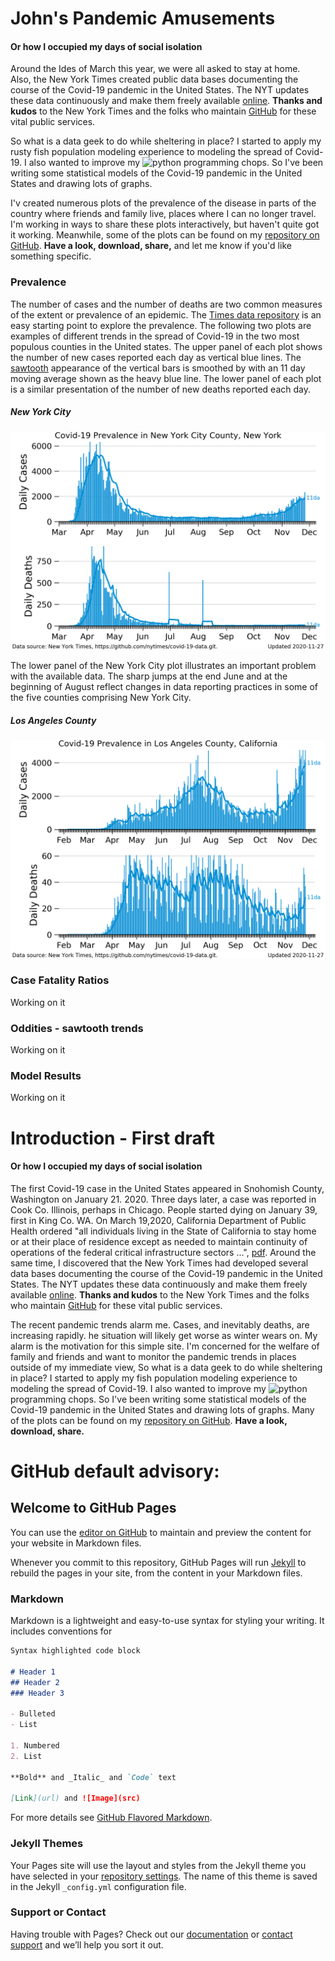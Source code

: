 # John's Pandemic Amusements 
#### Or how I occupied my days of social isolation

Around the Ides of March this year, we were all asked to stay at home.  
Also, the New York Times created public data bases documenting the
course of the Covid-19 pandemic in the United States. 
The NYT updates these data continuously and make them
freely available [online](https://github.com/nytimes/covid-19-data).
**Thanks and kudos** to the New York Times and the folks who maintain [GitHub](https://github.com/) for these vital public services.

So what is a data geek to do while sheltering in place? 
I started to apply my rusty fish population modeling experience to modeling the spread of Covid-19.
I also wanted to improve my ![python](https://www.python.org/) programming chops. So I've been writing some statistical models of the Covid-19 pandemic in the United States and drawing lots of graphs. 

I'v created numerous plots of the prevalence of the disease in parts of the country where 
friends and family live, places where I can no longer travel.
I'm working in ways to share these plots interactively, but haven't quite got it working. 
Meanwhile, some of the plots can be found on my 
[repository on GitHub](https://github.com/johnrsibert/SIR-Models/tree/master/PlotsToShare). 
**Have a look, download, share,** and let me know if you'd like something specific.

### Prevalence
The number of cases and the number of deaths are two common measures of the extent or prevalence of an epidemic.
The [Times data repository](https://github.com/nytimes/covid-19-data) is an easy starting point to explore the prevalence.
The following two plots are examples of different trends in the spread of Covid-19 in the 
two most populous counties in the United states. 
The upper panel of each plot shows the number of new cases reported each day as vertical blue lines. 
The [sawtooth](https://johnrsibert.github.io/JonzPandemic/#oddities---sawtooth-trend) appearance
of the vertical bars is smoothed by with an 11 day moving average shown as the heavy blue line.
The lower panel of each plot is a similar presentation of the number of new deaths reported each day.

##### New York City
![New York City, NY](https://raw.githubusercontent.com/johnrsibert/SIR-Models/master/assets/New_York_CityNY_prevalence.png)

The lower panel of the New York City plot illustrates an important problem with the available data. 
The sharp jumps at the end June and at the beginning of August 
reflect changes in data reporting practices in some of the five counties
comprising New York City.

##### Los Angeles County
![Los Angeles Co., CA](https://raw.githubusercontent.com/johnrsibert/SIR-Models/master/assets/Los_AngelesCA_prevalence.png)
### Case Fatality Ratios
Working on it
### Oddities - sawtooth trends
Working on it
### Model Results
Working on it

# Introduction - First draft
#### Or how I occupied my days of social isolation

The first Covid-19 case in the United States appeared in Snohomish County, Washington on January 21. 2020. Three days later,
a case was reported in Cook Co. Illinois, perhaps in Chicago. People started dying on January 39, first in King Co. WA.
On March 19,2020,
California Department of Public Health ordered "all individuals living in the State of
California to stay home or at their place of residence except as needed to
maintain continuity of operations of the federal critical infrastructure sectors ...",
[pdf](https://www.gov.ca.gov/wp-content/uploads/2020/03/3.19.20-attested-EO-N-33-20-COVID-19-HEALTH-ORDER.pdf).
Around the same time, I discovered that the New York Times had developed several data bases documenting the
course of the Covid-19 pandemic in the United States. The NYT updates these data continuously and make them
freely available [online](https://github.com/nytimes/covid-19-data).
**Thanks and kudos** to the New York Times and the folks who maintain [GitHub](https://github.com/) for 
these vital public services.

The recent pandemic trends alarm me. Cases, and inevitably deaths, are increasing rapidly. 
he situation will likely get worse as winter wears on. 
My alarm is the motivation for this simple site. 
I'm concerned for the welfare of family and friends and want to monitor the pandemic trends in places outside of my immediate view,
So what is a data geek to do while sheltering in place? 
I started to apply my fish population modeling experience to modeling the spread of Covid-19.
I also wanted to improve my ![python](https://www.python.org/) programming chops. So I've been writing some statistical models of the Covid-19 pandemic in the United States and drawing lots of graphs. Many of the plots can be found on my [repository on GitHub](https://github.com/johnrsibert/SIR-Models/tree/master/PlotsToShare). 
**Have a look, download, share.**

# GitHub default advisory:
## Welcome to GitHub Pages

You can use the [editor on GitHub](https://github.com/johnrsibert/JonzPandemic/edit/gh-pages/index.md) to maintain and preview the content for your website in Markdown files.

Whenever you commit to this repository, GitHub Pages will run [Jekyll](https://jekyllrb.com/) to rebuild the pages in your site, from the content in your Markdown files.

### Markdown

Markdown is a lightweight and easy-to-use syntax for styling your writing. It includes conventions for

```markdown
Syntax highlighted code block

# Header 1
## Header 2
### Header 3

- Bulleted
- List

1. Numbered
2. List

**Bold** and _Italic_ and `Code` text

[Link](url) and ![Image](src)
```

For more details see [GitHub Flavored Markdown](https://guides.github.com/features/mastering-markdown/).

### Jekyll Themes

Your Pages site will use the layout and styles from the Jekyll theme you have selected in your [repository settings](https://github.com/johnrsibert/JonzPandemic/settings). The name of this theme is saved in the Jekyll `_config.yml` configuration file.

### Support or Contact

Having trouble with Pages? Check out our [documentation](https://docs.github.com/categories/github-pages-basics/) or [contact support](https://github.com/contact) and we’ll help you sort it out.
